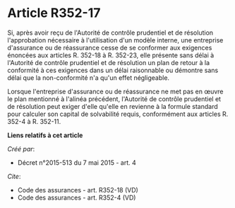 # Article R352-17

Si, après avoir reçu de l'Autorité de contrôle prudentiel et de résolution l'approbation nécessaire à l'utilisation d'un
modèle interne, une entreprise d'assurance ou de réassurance cesse de se conformer aux exigences énoncées aux articles R.
352-18 à R. 352-23, elle présente sans délai à l'Autorité de contrôle prudentiel et de résolution un plan de retour à la
conformité à ces exigences dans un délai raisonnable ou démontre sans délai que la non-conformité n'a qu'un effet
négligeable. 

Lorsque l'entreprise d'assurance ou de réassurance ne met pas en œuvre le plan mentionné à l'alinéa précédent, l'Autorité de
contrôle prudentiel et de résolution peut exiger d'elle qu'elle en revienne à la formule standard pour calculer son capital
de solvabilité requis, conformément aux articles R. 352-4 à R. 352-11.

**Liens relatifs à cet article**

_Créé par_:

  - Décret n°2015-513 du 7 mai 2015 - art. 4

_Cite_:

  - Code des assurances - art. R352-18 (VD)
  - Code des assurances - art. R352-4 (VD)
